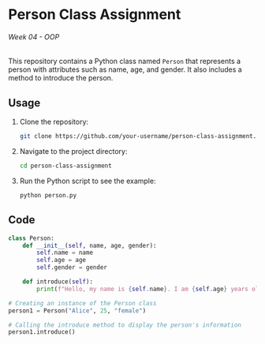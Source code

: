 # Person Class Assignment
###### Week 04 - OOP
This repository contains a Python class named `Person` that represents a person with attributes such as name, age, and gender. It also includes a method to introduce the person.

## Usage

1. Clone the repository:

    ```bash
    git clone https://github.com/your-username/person-class-assignment.git
    ```

2. Navigate to the project directory:

    ```bash
    cd person-class-assignment
    ```

3. Run the Python script to see the example:

    ```bash
    python person.py
    ```

## Code

```python
class Person:
    def __init__(self, name, age, gender):
        self.name = name
        self.age = age
        self.gender = gender

    def introduce(self):
        print(f"Hello, my name is {self.name}. I am {self.age} years old and I am {self.gender}.")

# Creating an instance of the Person class
person1 = Person("Alice", 25, "female")

# Calling the introduce method to display the person's information
person1.introduce()
